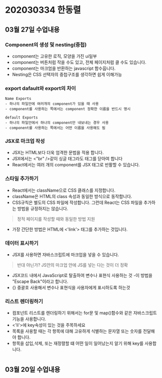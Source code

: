 # 202030334 한동렬
## 03월 27일 수업내용

### Component의 생성 및 nesting(중첩)
- component는 고유한 로직, 모양을 가진 ui일부
- component는 버튼처럼 작을 수도 있고, 전체 페이지처럼 클 수도 있습니다.
- component는 마크엄을 반환하는 javascript 함수웁니다.
- Nesting은 CSS 선택자의 중첩구조를 생각하면 쉽게 이해가능

### export dafault와 export의 차이
```
Name Exports
- 하나의 파일안에 여러개의 component가 있을 때 사용
- component를 사용하는 쪽에서는 component 정확한 이름을 반드시 명시

default Exports
- 하나의 파일안에서 하나의 component만 내보내는 경우 사용
- component를 사용하는 쪽에서는 어떤 이름을 사용해도 됨
```

### JSX로 마크업 작성
- JSX는 HTML보다 더욱 엄격한 문법을 적용 합니다.
- JSX에서는 <"br" />같이 싱글 태그라도 태그를 닫아여 합니다
- React에서는 여러 개의 component를 JSX 태그로 반활할 수 있습니다.

### 스타일 추가하기
- React에서는 className으로 CSS 클래스를 지정합니다.
- className은 HTML의 class 속성과 동일한 방식으로 동작합니다.
- CSS규칙은 별도의 CSS 파일에 작성합니다. 그런데 React는 CSS 파일을 추가하는 방법을 규정하지는 않습니다.
> 정적 페이지를 작성할 때와 동일한 방법 지원
- 가장 간단한 방법은 HTML에 <'link'> 태그를 추가하는 것입니다.

### 데이터 표시하기
- JSX를 사용하면 자바스크립트에 마크업을 넣을 수 있습니다.
> 반대 아닌가? JS안의 마크업 안에 JS를 넣는 다는 것이 더 정확
- JSX코드 내에서 JavaScript로 탈출하여 변수나 표현식 사용하는 것
-이 방법을 "Escape Back"이라고 합니다.
- {} 중괄호 사용해서 변수나 표현식을 사용자에게 표시하도록 하는것


### 리스트 렌더링하기
- 컴포넌트 리스트를 렌더링하기 위해서는 for문 및 map()함수와 같은 자바스크립트 기능을 사용합니다.
- <'li'>에 key속성이 있는 것을 주목하세요
- 목록을 사용할 때는 각 항목에 대해 고유하게 식별하는 문자열 또는 숫자를 전달해야 합니다.
- 항목을 삽입,삭제, 또는 재정렬할 떄 어떤 일이 일어났는지 알기 위해 key를 사용합니다.

# 
## 03월 20일 수업내용
